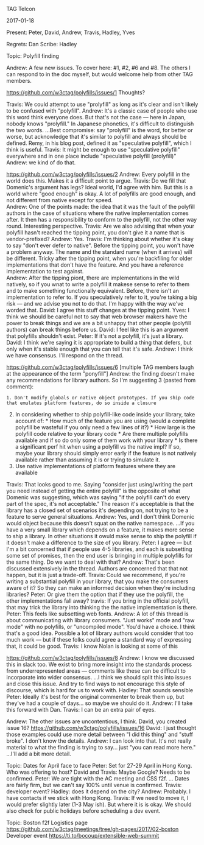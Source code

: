 TAG Telcon

2017-01-18

Present: Peter, David, Andrew, Travis, Hadley, Yves

Regrets: Dan
Scribe: Hadley

Topic: Polyfill finding

Andrew: A few new issues. To cover here: #1, #2, #6 and #8.  The others I can respond to in the doc myself, but would welcome help from other TAG members.

https://github.com/w3ctag/polyfills/issues/1
Thoughts?

Travis: We could attempt to use "prolyfill" as long as it's clear and isn't likely to be confused with "polyfill". 
Andrew: It's a classic case of people who use this word think everyone does. But that's not the case — here in Japan, nobody knows "prolyfill."  In Japanese phonetics, it's difficult to distinguish the two words.
...Best compromise: say "prolyfill" is the word, for better or worse, but acknowledge that it's similar to polyfill and always should be defined.  Remy, in his blog post, defined it as "speculative polyfill", which I think is useful.
Travis: It might be enough to use "speculative polyfill" everywhere and in one place include "speculative polyfill (prolyfill)"
Andrew: we kind of do that.

https://github.com/w3ctag/polyfills/issues/2
Andrew: Every polyfill in the world does this. Makes it a difficult point to argue. 
Travis: Do we fill that Domenic's argument has legs? Ideal world, I'd agree with him. But this is a world where "good enough" is okay. A lot of polyfills are good enough, and not different from native except for speed.  
Andrew: One of the points made: the idea that it was the fault of the polyfill authors in the case of situations where the native implementation comes after.  It then has a responsibility to conform to the polyfill, not the other way round.  Interesting perspective. 
Travis: Are we also advising that when your polyfill hasn't reached the tipping point, you don't give it a name that is vendor-prefixed?
Andrew: Yes. 
Travis: I'm thinking about whether it's okay to say "don't ever defer to native".  Before the tipping point, you won't have a problem anyway. The name and the standard name (when it arrives) will be different.  Tricky after the tipping point, when you're backfiling for older implementations that don't have the feature. And you have a reference implementation to test against.  
Andrew: After the tipping piont, there are implementations in the wild natively, so if you wnat to write a polyfill it makese sense to refer to them and to make something functionally equivalent. Before, there isn't an implementation to refer to.  If you speculatively refer to it, you're taking a big risk — and we advise you not to do that. I'm happy with the way we've worded that.
David: I agree this stuff changes at the tipping point.
Yves: I think we should be careful not to say that web browser makers have the power to break things and we are a bit unhappy that other people (polyfill authors) can break things before us.
David: I feel like this is an argument that polyfills shouldn't exist.
Peter:  If it's not a polyfill, it's just a library.
David: I think we're saying it is appropriate to build a thing that defers, but only when it's stable enough that you can tell that it's safe.
Andrew: I think we have consensus. I'll respond on the thread.

https://github.com/w3ctag/polyfills/issues/6
[multiple TAG members laugh at the appearance of the term "ponyfill"]
Andrew: the finding doesn't make any recommendations for library authors. So I'm suggesting 3 (pasted from comment):
    
	1. Don't modify globals or native object prototypes. If you ship code that emulates platform features, do so inside a closure
2. In considering whether to ship polyfill-like code inside your library, take account of:
		* How much of the feature you are using (would a complete polyfill be wasteful if you only need a few lines of it?)
		* How large is the polyfill code relative to your library code
		* Are there multiple polyfills available and if so do only some of them work with your library
		* Is there a significant perf hit when using a polyfill vs the native impl? If so, maybe your library should simply error early if the feature is not natively available rather than assuming it is or trying to simulate it.
3. Use native implementations of platform features where they are available
    
Travis: That looks good to me. Saying "consider just using/writing the part you need instead of getting the entire polyfill" is the opposite of what Domenic was suggesting, which was saying "if the polyfill can't do every part of the spec, it's not acceptable." The reason it's acceptable is that the library has a closed set of scenarios it's depending on, not trying to be a feature to serve general situations.
Andrew: Yes, and I don't think Domenic would object because this doesn't squat on the native namespace.
...If you have a very small library which depends on a feature, it makes more sense to ship a library. In other situations it owuld make sense to ship the polyfill if it doesn't make a difference to the size of you library.
Peter: I agree — but I'm a bit concerned that if people use 4-5 libraries, and each is subsetting some set of promises, then the end user is bringing in multiple polyfills for the same thing. Do we want to deal with that?
Andrew: That's been discussed extensively in the thread. Authors are concerned that that not happen, but it is just a trade-off. 
Travis: Could we recommend, if you're writing a substantial polyfill in your library, that you make the consumers aware of it? So they can make an informed decision when they're including libraries?
Peter: Or give them the option that if they use the polyfill, the other implementations fall away?
travis: If you bring in the official polyfill, that may trick the library into thinking the the native implementation is there.
Peter: This feels like subsetting web fonts.
Andrew: A lot of this thread is about communicating with library consumers. "Just works" mode and "raw mode" with no polyfills, or "uncompiled mode".  You'd have a choice.  I think that's a good idea.  Possible a lot of library authors would consider that too much work — but if these folks could agree a standard way of expressing that, it could be good.
Travis: I know Nolan is looking at some of this

https://github.com/w3ctag/polyfills/issues/8
Andrew: I know we discussed this in slack too. We exist to bring more insight into the standards process from underrepresented areas — comments like these can be difficult to incorporate into wider consensus.
...I think we should split this into issues and close this issue. And try to find ways to not encourage this style of discourse, which is hard for us to work with. 
Hadley: That sounds sensible
Peter: Ideally it's best for the original commenter to break them up, but they've had a couple of days... so maybe we should do it. 
Andrew: I'll take this forward with Dan.
Travis: I can be an extra pair of eyes.

Andrew: The other issues are uncontentious, I think. David, you created issue 16?
https://github.com/w3ctag/polyfills/issues/16
David: I just thought those examples could use more detail between "I did this thing" and "stuff broke". I don't know the details.
Andrew: I can look into that. It's not really material to what the finding is trying to say... just "you can read more here."
...I'll add a bit more detail.

Topic: Dates for April face to face
Peter: Set for 27-29 April in Hong Kong. Who was offering to host?
David and Travis: Maybe Google?  Needs to be confirmed. 
Peter: We are tight with the AC meeting and CSS f2f.
... Dates are fairly firm, but we can't say 100% until venue is confirmed.
Travis: developer event?
Hadley: does it depend on the city?
Andrew:  Probably. I have contacts if we stick with Hong Kong.
Travis: If we need to move it, I would prefer slightly later (1-3 May ish). But where it is is okay. We should also check for public holidays before scheduling a dev event. 

Topic: Boston f2f
Logistics page https://github.com/w3ctag/meetings/tree/gh-pages/2017/02-boston
Developer event https://ti.to/bocoup/extensible-web-summit




